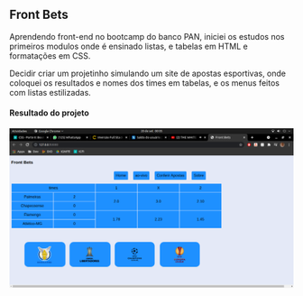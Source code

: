 ## Front Bets

Aprendendo front-end no bootcamp do banco PAN, iniciei os estudos nos primeiros modulos onde é ensinado listas, e tabelas em HTML e formatações em CSS.

Decidir criar um projetinho simulando um site de apostas esportivas, onde coloquei os resultados e nomes dos times em tabelas, e os menus feitos com listas estilizadas.

#### Resultado do projeto

![alt](https://github.com/viniciuscavalheiro1/front-bets/blob/master/img/front-bet-screen.png)
